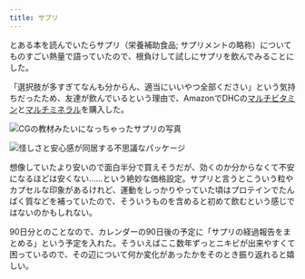 ```yaml
---
title: サプリ
---
```

とある本を読んでいたらサプリ（栄養補助食品; サプリメントの略称）についてものすごい熱量で語っていたので、根負けして試しにサプリを飲んでみることにした。

「選択肢が多すぎてなんも分からん、適当にいいやつ全部ください」という気持ちだったため、友達が飲んでいるという理由で、AmazonでDHCの[マルチビタミン](https://www.amazon.co.jp/dp/B00GX1E3R6?th=1)と[マルチミネラル](https://www.amazon.co.jp/dp/B01MSSWA5K)を購入した。

![](https://lh4.googleusercontent.com/YQVwWY9IXOI11PE1PW8RC_mm1UznlgfWcMsX7U9ymjxDkGWVWC3Is0mjC5TJIFG4mD2W4OrlqitAg-FydlFm5NvRB_4Cxb4gY7sfjEiWR6bfJdqmPErl5hpmVgNrDBj5PmLnE_vNlbKWP-j8v4fvVpNlPZ1JwynxGMyF3SuLZmnSVdizCbzh1qvPmTi4 "CGの教材みたいになっちゃったサプリの写真")

![](https://lh3.googleusercontent.com/UxZKYioAmM3vQEkrTEm1eheF3EakEB2jyq51uxyVS9ccfB-gx0B8UDSfTnxxTvYnB_AHL3IKKIeNppwRNghZVq1q2RsEmMIUkz87VgC8PUL9ey3TMwNqgtkEjlbU1jbQpXXGsAKGRDyL5ZZQWKd1OqlRxIlJEBd1ac6Lv751kIfUu6GB4nBdjpOFnSCH "怪しさと安心感が同居する不思議なパッケージ")

想像していたより安いので面白半分で買えそうだが、効くのか分からなくて不安になるほどは安くない……という絶妙な価格設定。サプリと言うとこういう粒やカプセルな印象があるけれど、運動をしっかりやっていた頃はプロテインでたんぱく質などを補っていたので、そういうものを含めると初めて飲むという感じではないのかもしれない。

90日分とのことなので、カレンダーの90日後の予定に「サプリの経過報告をまとめる」という予定を入れた。そういえばここ数年ずっとニキビが出来やすくて困っているので、その辺について何か変化があったかをそのとき振り返れると嬉しい。

